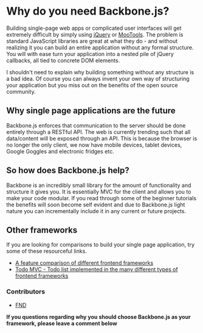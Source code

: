 # Why do you need Backbone.js?

Building single-page web apps or complicated user interfaces will get extremely difficult by simply using [jQuery](http://jquery.com) or [MooTools](http://mootools.net). The problem is standard JavaScript libraries are great at what they do - and without realizing it you can build an entire application without any formal structure. You will with ease turn your application into a nested pile of jQuery callbacks, all tied to concrete DOM elements.

I shouldn't need to explain why building something without any structure is a bad idea. Of course you can always invent your own way of structuring your application but you miss out on the benefits of the open source community.

## Why single page applications are the future

Backbone.js enforces that communication to the server should be done entirely through a RESTful API. The web is currently trending such that all data/content will be exposed through an API. This is because the browser is no longer the only client, we now have mobile devices, tablet devices, Google Goggles and electronic fridges etc.

## So how does Backbone.js help?

Backbone is an incredibly small library for the amount of functionality and structure it gives you. It is essentially MVC for the client and allows you to make your code modular. If you read through some of the beginner tutorials the benefits will soon become self evident and due to Backbone.js light nature you can incrementally include it in any current or future projects.

## Other frameworks

If you are looking for comparisons to build your single page application, try some of these resourceful links.

* [A feature comparison of different frontend frameworks](http://codebrief.com/2012/01/the-top-10-javascript-mvc-frameworks-reviewed/)
* [Todo MVC - Todo list implemented in the many different types of frontend frameworks](http://todomvc.com/)

### Contributors

* [FND](https://github.com/FND)

__If you questions regarding why you should choose Backbone.js as your framework, please leave a comment below__
